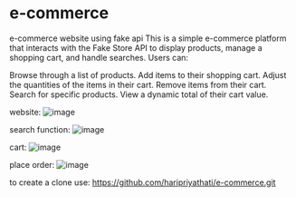 # e-commerce
e-commerce website using fake api
This is a simple e-commerce platform that interacts with the Fake Store API to display products, manage a shopping cart, and handle searches. Users can:

Browse through a list of products.
Add items to their shopping cart.
Adjust the quantities of the items in their cart.
Remove items from their cart.
Search for specific products.
View a dynamic total of their cart value.

website:
![image](https://github.com/user-attachments/assets/6ce60f43-db63-42ac-9c40-559aeedbaa81)

search function:
![image](https://github.com/user-attachments/assets/e42cb6fa-7a1d-44f1-8f7e-bca8e34279e5)

cart:
![image](https://github.com/user-attachments/assets/7752b718-7139-4f64-b8a6-395029960ecb)

place order:
![image](https://github.com/user-attachments/assets/7d1857ba-849c-44c9-94c1-71c133dbe8ce)

to create a clone use: https://github.com/haripriyathati/e-commerce.git



